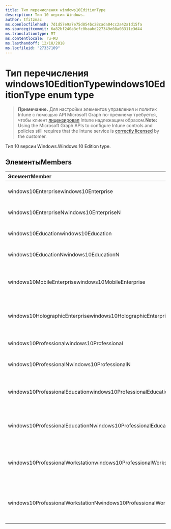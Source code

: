 ```yaml
---
title: Тип перечисления windows10EditionType
description: Тип 10 версии Windows.
author: tfitzmac
ms.openlocfilehash: 7d1d57e9a7e75d854bc28cada04cc2a42a1d15fa
ms.sourcegitcommit: 6a82bf240a3cfc0baabd227349e08a08311e3d44
ms.translationtype: MT
ms.contentlocale: ru-RU
ms.lasthandoff: 12/18/2018
ms.locfileid: "27337109"
---
```

# <a name="windows10editiontype-enum-type"></a><span data-ttu-id="52d1a-103">Тип перечисления windows10EditionType</span><span class="sxs-lookup"><span data-stu-id="52d1a-103">windows10EditionType enum type</span></span>

> <span data-ttu-id="52d1a-104">**Примечание.** Для настройки элементов управления и политик Intune с помощью API Microsoft Graph по-прежнему требуется, чтобы клиент [лицензировал](https://go.microsoft.com/fwlink/?linkid=839381) Intune надлежащим образом.</span><span class="sxs-lookup"><span data-stu-id="52d1a-104">**Note:** Using the Microsoft Graph APIs to configure Intune controls and policies still requires that the Intune service is [correctly licensed](https://go.microsoft.com/fwlink/?linkid=839381) by the customer.</span></span>

<span data-ttu-id="52d1a-105">Тип 10 версии Windows.</span><span class="sxs-lookup"><span data-stu-id="52d1a-105">Windows 10 Edition type.</span></span>
## <a name="members"></a><span data-ttu-id="52d1a-106">Элементы</span><span class="sxs-lookup"><span data-stu-id="52d1a-106">Members</span></span>
|<span data-ttu-id="52d1a-107">Элемент</span><span class="sxs-lookup"><span data-stu-id="52d1a-107">Member</span></span>|<span data-ttu-id="52d1a-108">Значение</span><span class="sxs-lookup"><span data-stu-id="52d1a-108">Value</span></span>|<span data-ttu-id="52d1a-109">Описание</span><span class="sxs-lookup"><span data-stu-id="52d1a-109">Description</span></span>|
|:---|:---|:---|
|<span data-ttu-id="52d1a-110">windows10Enterprise</span><span class="sxs-lookup"><span data-stu-id="52d1a-110">windows10Enterprise</span></span>|<span data-ttu-id="52d1a-111">0</span><span class="sxs-lookup"><span data-stu-id="52d1a-111">0</span></span>|<span data-ttu-id="52d1a-112">Windows 10 Enterprise</span><span class="sxs-lookup"><span data-stu-id="52d1a-112">Windows 10 Enterprise</span></span>|
|<span data-ttu-id="52d1a-113">windows10EnterpriseN</span><span class="sxs-lookup"><span data-stu-id="52d1a-113">windows10EnterpriseN</span></span>|<span data-ttu-id="52d1a-114">1</span><span class="sxs-lookup"><span data-stu-id="52d1a-114">1</span></span>|<span data-ttu-id="52d1a-115">EnterpriseN Windows 10</span><span class="sxs-lookup"><span data-stu-id="52d1a-115">Windows 10 EnterpriseN</span></span>|
|<span data-ttu-id="52d1a-116">windows10Education</span><span class="sxs-lookup"><span data-stu-id="52d1a-116">windows10Education</span></span>|<span data-ttu-id="52d1a-117">2</span><span class="sxs-lookup"><span data-stu-id="52d1a-117">2</span></span>|<span data-ttu-id="52d1a-118">Windows 10 образования</span><span class="sxs-lookup"><span data-stu-id="52d1a-118">Windows 10 Education</span></span>|
|<span data-ttu-id="52d1a-119">windows10EducationN</span><span class="sxs-lookup"><span data-stu-id="52d1a-119">windows10EducationN</span></span>|<span data-ttu-id="52d1a-120">3</span><span class="sxs-lookup"><span data-stu-id="52d1a-120">3</span></span>|<span data-ttu-id="52d1a-121">EducationN Windows 10</span><span class="sxs-lookup"><span data-stu-id="52d1a-121">Windows 10 EducationN</span></span>|
|<span data-ttu-id="52d1a-122">windows10MobileEnterprise</span><span class="sxs-lookup"><span data-stu-id="52d1a-122">windows10MobileEnterprise</span></span>|<span data-ttu-id="52d1a-123">4</span><span class="sxs-lookup"><span data-stu-id="52d1a-123">4</span></span>|<span data-ttu-id="52d1a-124">Windows 10 мобильных устройств предприятия</span><span class="sxs-lookup"><span data-stu-id="52d1a-124">Windows 10 Mobile Enterprise</span></span>|
|<span data-ttu-id="52d1a-125">windows10HolographicEnterprise</span><span class="sxs-lookup"><span data-stu-id="52d1a-125">windows10HolographicEnterprise</span></span>|<span data-ttu-id="52d1a-126">5</span><span class="sxs-lookup"><span data-stu-id="52d1a-126">5</span></span>|<span data-ttu-id="52d1a-127">Windows 10 голографическая Enterprise</span><span class="sxs-lookup"><span data-stu-id="52d1a-127">Windows 10 Holographic Enterprise</span></span>|
|<span data-ttu-id="52d1a-128">windows10Professional</span><span class="sxs-lookup"><span data-stu-id="52d1a-128">windows10Professional</span></span>|<span data-ttu-id="52d1a-129">6</span><span class="sxs-lookup"><span data-stu-id="52d1a-129">6</span></span>|<span data-ttu-id="52d1a-130">Профессиональный Windows 10</span><span class="sxs-lookup"><span data-stu-id="52d1a-130">Windows 10 Professional</span></span>|
|<span data-ttu-id="52d1a-131">windows10ProfessionalN</span><span class="sxs-lookup"><span data-stu-id="52d1a-131">windows10ProfessionalN</span></span>|<span data-ttu-id="52d1a-132">7</span><span class="sxs-lookup"><span data-stu-id="52d1a-132">7</span></span>|<span data-ttu-id="52d1a-133">ProfessionalN Windows 10</span><span class="sxs-lookup"><span data-stu-id="52d1a-133">Windows 10 ProfessionalN</span></span>|
|<span data-ttu-id="52d1a-134">windows10ProfessionalEducation</span><span class="sxs-lookup"><span data-stu-id="52d1a-134">windows10ProfessionalEducation</span></span>|<span data-ttu-id="52d1a-135">8</span><span class="sxs-lookup"><span data-stu-id="52d1a-135">8</span></span>|<span data-ttu-id="52d1a-136">Профессиональный Education Windows 10</span><span class="sxs-lookup"><span data-stu-id="52d1a-136">Windows 10 Professional Education</span></span>|
|<span data-ttu-id="52d1a-137">windows10ProfessionalEducationN</span><span class="sxs-lookup"><span data-stu-id="52d1a-137">windows10ProfessionalEducationN</span></span>|<span data-ttu-id="52d1a-138">9</span><span class="sxs-lookup"><span data-stu-id="52d1a-138">9</span></span>|<span data-ttu-id="52d1a-139">Профессиональный EducationN Windows 10</span><span class="sxs-lookup"><span data-stu-id="52d1a-139">Windows 10 Professional EducationN</span></span>|
|<span data-ttu-id="52d1a-140">windows10ProfessionalWorkstation</span><span class="sxs-lookup"><span data-stu-id="52d1a-140">windows10ProfessionalWorkstation</span></span>|<span data-ttu-id="52d1a-141">10</span><span class="sxs-lookup"><span data-stu-id="52d1a-141">10</span></span>|<span data-ttu-id="52d1a-142">Windows 10 Professional для рабочих станций</span><span class="sxs-lookup"><span data-stu-id="52d1a-142">Windows 10 Professional for Workstations</span></span>|
|<span data-ttu-id="52d1a-143">windows10ProfessionalWorkstationN</span><span class="sxs-lookup"><span data-stu-id="52d1a-143">windows10ProfessionalWorkstationN</span></span>|<span data-ttu-id="52d1a-144">11</span><span class="sxs-lookup"><span data-stu-id="52d1a-144">11</span></span>|<span data-ttu-id="52d1a-145">Windows 10 Professional для рабочих станций N</span><span class="sxs-lookup"><span data-stu-id="52d1a-145">Windows 10 Professional for Workstations N</span></span>|




